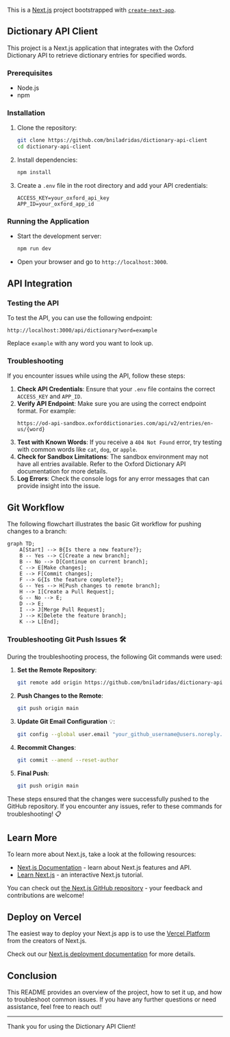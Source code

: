 This is a [Next.js](https://nextjs.org) project bootstrapped with [`create-next-app`](https://nextjs.org/docs/app/api-reference/cli/create-next-app).

## Dictionary API Client

This project is a Next.js application that integrates with the Oxford Dictionary API to retrieve dictionary entries for specified words.

### Prerequisites
- Node.js
- npm

### Installation
1. Clone the repository:
   ```bash
   git clone https://github.com/bniladridas/dictionary-api-client
   cd dictionary-api-client
   ```
2. Install dependencies:
   ```bash
   npm install
   ```
3. Create a `.env` file in the root directory and add your API credentials:
   ```
   ACCESS_KEY=your_oxford_api_key
   APP_ID=your_oxford_app_id
   ```

### Running the Application
- Start the development server:
   ```bash
   npm run dev
   ```
- Open your browser and go to `http://localhost:3000`.

## API Integration

### Testing the API
To test the API, you can use the following endpoint:
```
http://localhost:3000/api/dictionary?word=example
```
Replace `example` with any word you want to look up.

### Troubleshooting
If you encounter issues while using the API, follow these steps:
1. **Check API Credentials**: Ensure that your `.env` file contains the correct `ACCESS_KEY` and `APP_ID`.
2. **Verify API Endpoint**: Make sure you are using the correct endpoint format. For example:
   ```
   https://od-api-sandbox.oxforddictionaries.com/api/v2/entries/en-us/{word}
   ```
3. **Test with Known Words**: If you receive a `404 Not Found` error, try testing with common words like `cat`, `dog`, or `apple`.
4. **Check for Sandbox Limitations**: The sandbox environment may not have all entries available. Refer to the Oxford Dictionary API documentation for more details.
5. **Log Errors**: Check the console logs for any error messages that can provide insight into the issue.

## Git Workflow

The following flowchart illustrates the basic Git workflow for pushing changes to a branch:

```mermaid
graph TD;
    A[Start] --> B{Is there a new feature?};
    B -- Yes --> C[Create a new branch];
    B -- No --> D[Continue on current branch];
    C --> E[Make changes];
    E --> F[Commit changes];
    F --> G{Is the feature complete?};
    G -- Yes --> H[Push changes to remote branch];
    H --> I[Create a Pull Request];
    G -- No --> E;
    D --> E;
    I --> J[Merge Pull Request];
    J --> K[Delete the feature branch];
    K --> L[End];
```

### Troubleshooting Git Push Issues 🛠️
During the troubleshooting process, the following Git commands were used:
1. **Set the Remote Repository**:
   ```bash
   git remote add origin https://github.com/bniladridas/dictionary-api-client.git
   ```
2. **Push Changes to the Remote**:
   ```bash
   git push origin main
   ```
3. **Update Git Email Configuration** 💡:
   ```bash
   git config --global user.email "your_github_username@users.noreply.github.com"
   ```
4. **Recommit Changes**:
   ```bash
   git commit --amend --reset-author
   ```
5. **Final Push**:
   ```bash
   git push origin main
   ```

These steps ensured that the changes were successfully pushed to the GitHub repository. If you encounter any issues, refer to these commands for troubleshooting! 📋

## Learn More

To learn more about Next.js, take a look at the following resources:

- [Next.js Documentation](https://nextjs.org/docs) - learn about Next.js features and API.
- [Learn Next.js](https://nextjs.org/learn) - an interactive Next.js tutorial.

You can check out [the Next.js GitHub repository](https://github.com/vercel/next.js) - your feedback and contributions are welcome!

## Deploy on Vercel

The easiest way to deploy your Next.js app is to use the [Vercel Platform](https://vercel.com/new?utm_medium=default-template&filter=next.js&utm_source=create-next-app&utm_campaign=create-next-app-readme) from the creators of Next.js.

Check out our [Next.js deployment documentation](https://nextjs.org/docs/app/building-your-application/deploying) for more details.

## Conclusion

This README provides an overview of the project, how to set it up, and how to troubleshoot common issues. If you have any further questions or need assistance, feel free to reach out!

---

Thank you for using the Dictionary API Client!
